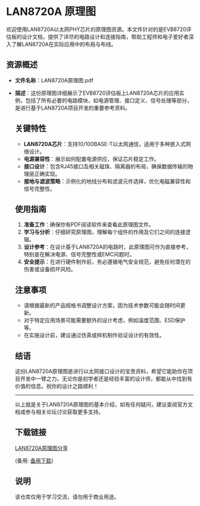 # LAN8720A 原理图

欢迎使用LAN8720A以太网PHY芯片的原理图资源。本文件针对的是EVB8720评估板的设计文档，提供了详尽的电路设计和连接指南，帮助工程师和电子爱好者深入了解LAN8720A在实际应用中的布局与布线。

## 资源概述

- **文件名称**：LAN8720A原理图.pdf
- **描述**：这份原理图详细展示了EVB8720评估板上LAN8720A芯片的应用实例，包括了所有必要的电路模块，如电源管理、接口定义、信号处理等部分，是进行基于LAN8720A项目开发的重要参考资料。

  ## 关键特性

  - **LAN8720A芯片**：支持10/100BASE-T以太网通信，适用于多种嵌入式网络设计。
  - **电源兼容性**：展示如何配置电源供应，保证芯片稳定工作。
  - **接口设计**：包含RJ45接口及相关磁珠、隔离器的布局，确保数据传输的物理层正确实现。
  - **接地与滤波策略**：示例化的地线分布和滤波元件选择，优化电磁兼容性和信号完整性。

  ## 使用指南

  1. **准备工作**：确保你有PDF阅读软件来查看此原理图文件。
  2. **学习与分析**：仔细研究原理图，理解每个组件的作用及它们之间的连接逻辑。
  3. **设计参考**：在设计基于LAN8720A的电路时，此原理图可作为直接参考，特别是在解决电源、信号完整性或EMC问题时。
  4. **安全提示**：在进行硬件制作前，务必遵循电气安全规范，避免任何潜在的伤害或设备损坏风险。

  ## 注意事项

  - 请根据最新的产品规格书调整设计方案，因为技术参数可能会随时间更新。
  - 对于特定应用场景可能需要额外的设计考虑，例如温度范围、ESD保护等。
  - 在实施设计前，建议通过仿真或样机制作验证设计的有效性。

  ## 结语

  这份LAN8720A原理图是进行以太网接口设计的宝贵资料，希望它能助你在项目开发中一臂之力。无论你是初学者还是经验丰富的设计师，都能从中找到有价值的信息。祝你的设计之路顺利！

  ---

  以上就是关于LAN8720A原理图的基本介绍，如有任何疑问，建议查阅官方文档或参与相关论坛讨论获取更多支持。

  ## 下载链接
  [LAN8720A原理图分享](https://pan.quark.cn/s/22b4b37391a0) 

  (备用: [备用下载](https://pan.baidu.com/s/1sVFHy3FYTCwUQyMPTvag0w?pwd=1234))

  ## 说明

  该仓库仅用于学习交流，请勿用于商业用途。
